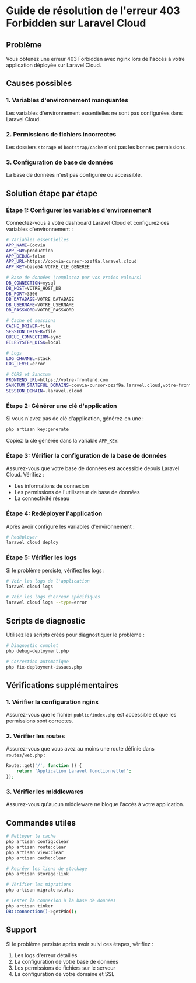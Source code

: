 # Guide de résolution de l'erreur 403 Forbidden sur Laravel Cloud

## Problème
Vous obtenez une erreur 403 Forbidden avec nginx lors de l'accès à votre application déployée sur Laravel Cloud.

## Causes possibles

### 1. Variables d'environnement manquantes
Les variables d'environnement essentielles ne sont pas configurées dans Laravel Cloud.

### 2. Permissions de fichiers incorrectes
Les dossiers `storage` et `bootstrap/cache` n'ont pas les bonnes permissions.

### 3. Configuration de base de données
La base de données n'est pas configurée ou accessible.

## Solution étape par étape

### Étape 1: Configurer les variables d'environnement

Connectez-vous à votre dashboard Laravel Cloud et configurez ces variables d'environnement :

```bash
# Variables essentielles
APP_NAME=Coovia
APP_ENV=production
APP_DEBUG=false
APP_URL=https://coovia-cursor-ozzf9a.laravel.cloud
APP_KEY=base64:VOTRE_CLE_GENEREE

# Base de données (remplacez par vos vraies valeurs)
DB_CONNECTION=mysql
DB_HOST=VOTRE_HOST_DB
DB_PORT=3306
DB_DATABASE=VOTRE_DATABASE
DB_USERNAME=VOTRE_USERNAME
DB_PASSWORD=VOTRE_PASSWORD

# Cache et sessions
CACHE_DRIVER=file
SESSION_DRIVER=file
QUEUE_CONNECTION=sync
FILESYSTEM_DISK=local

# Logs
LOG_CHANNEL=stack
LOG_LEVEL=error

# CORS et Sanctum
FRONTEND_URL=https://votre-frontend.com
SANCTUM_STATEFUL_DOMAINS=coovia-cursor-ozzf9a.laravel.cloud,votre-frontend.com
SESSION_DOMAIN=.laravel.cloud
```

### Étape 2: Générer une clé d'application

Si vous n'avez pas de clé d'application, générez-en une :

```bash
php artisan key:generate
```

Copiez la clé générée dans la variable `APP_KEY`.

### Étape 3: Vérifier la configuration de la base de données

Assurez-vous que votre base de données est accessible depuis Laravel Cloud. Vérifiez :
- Les informations de connexion
- Les permissions de l'utilisateur de base de données
- La connectivité réseau

### Étape 4: Redéployer l'application

Après avoir configuré les variables d'environnement :

```bash
# Redéployer
laravel cloud deploy
```

### Étape 5: Vérifier les logs

Si le problème persiste, vérifiez les logs :

```bash
# Voir les logs de l'application
laravel cloud logs

# Voir les logs d'erreur spécifiques
laravel cloud logs --type=error
```

## Scripts de diagnostic

Utilisez les scripts créés pour diagnostiquer le problème :

```bash
# Diagnostic complet
php debug-deployment.php

# Correction automatique
php fix-deployment-issues.php
```

## Vérifications supplémentaires

### 1. Vérifier la configuration nginx
Assurez-vous que le fichier `public/index.php` est accessible et que les permissions sont correctes.

### 2. Vérifier les routes
Assurez-vous que vous avez au moins une route définie dans `routes/web.php` :

```php
Route::get('/', function () {
    return 'Application Laravel fonctionnelle!';
});
```

### 3. Vérifier les middlewares
Assurez-vous qu'aucun middleware ne bloque l'accès à votre application.

## Commandes utiles

```bash
# Nettoyer le cache
php artisan config:clear
php artisan route:clear
php artisan view:clear
php artisan cache:clear

# Recréer les liens de stockage
php artisan storage:link

# Vérifier les migrations
php artisan migrate:status

# Tester la connexion à la base de données
php artisan tinker
DB::connection()->getPdo();
```

## Support

Si le problème persiste après avoir suivi ces étapes, vérifiez :
1. Les logs d'erreur détaillés
2. La configuration de votre base de données
3. Les permissions de fichiers sur le serveur
4. La configuration de votre domaine et SSL
